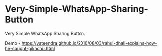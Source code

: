 # Very-Simple-WhatsApp-Sharing-Button
Very Simple WhatsApp Sharing Button.

Demo - https://yateendra.github.io/2016/08/03/rahul-dhali-explains-how-he-caught-pikachu.html
